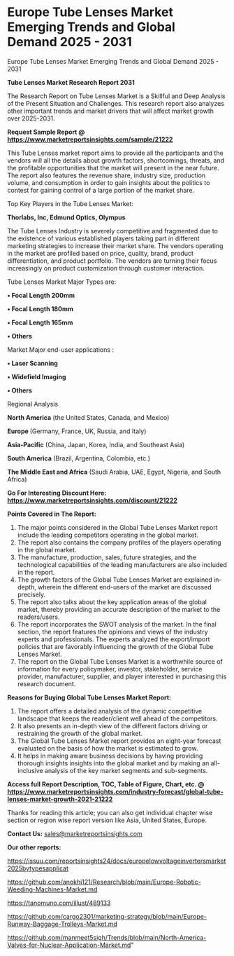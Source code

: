 # Europe Tube Lenses Market Emerging Trends and Global Demand 2025 - 2031
Europe Tube Lenses Market Emerging Trends and Global Demand 2025 - 2031

<strong>Tube Lenses Market Research Report 2031</strong>

The Research Report on Tube Lenses Market is a Skillful and Deep Analysis of the Present Situation and Challenges. This research report also analyzes other important trends and market drivers that will affect market growth over 2025-2031.

<strong>Request Sample Report @ <a href=https://www.marketreportsinsights.com/sample/21222>https://www.marketreportsinsights.com/sample/21222</a></strong>

This Tube Lenses market report aims to provide all the participants and the vendors will all the details about growth factors, shortcomings, threats, and the profitable opportunities that the market will present in the near future. The report also features the revenue share, industry size, production volume, and consumption in order to gain insights about the politics to contest for gaining control of a large portion of the market share.

Top Key Players in the Tube Lenses Market:

<strong>Thorlabs, Inc, Edmund Optics, Olympus</strong>

The Tube Lenses Industry is severely competitive and fragmented due to the existence of various established players taking part in different marketing strategies to increase their market share. The vendors operating in the market are profiled based on price, quality, brand, product differentiation, and product portfolio. The vendors are turning their focus increasingly on product customization through customer interaction.

Tube Lenses Market Major Types are:

<strong>• Focal Length 200mm

• Focal Length 180mm

• Focal Length 165mm

• Others</strong>

Market Major end-user applications :

<strong>• Laser Scanning

• Widefield Imaging

• Others</strong>

Regional Analysis

</u><strong><b>North America</b></strong> (the United States, Canada, and Mexico)

<strong><b>Europe </b></strong>(Germany, France, UK, Russia, and Italy)

<strong><b>Asia-Pacific</b></strong> (China, Japan, Korea, India, and Southeast Asia)

<strong><b>South America</b></strong> (Brazil, Argentina, Colombia, etc.)

<strong><b>The Middle East and Africa</b></strong> (Saudi Arabia, UAE, Egypt, Nigeria, and South Africa)

<strong>Go For Interesting Discount Here: <a href=https://www.marketreportsinsights.com/discount/21222>https://www.marketreportsinsights.com/discount/21222</a></strong>

<strong>Points Covered in The Report:</strong>
<ol>
  <li>The major points considered in the Global Tube Lenses Market report include the leading competitors operating in the global market.</li>
  <li>The report also contains the company profiles of the players operating in the global market.</li>
  <li>The manufacture, production, sales, future strategies, and the technological capabilities of the leading manufacturers are also included in the report.</li>
  <li>The growth factors of the Global Tube Lenses Market are explained in-depth, wherein the different end-users of the market are discussed precisely.</li>
  <li>The report also talks about the key application areas of the global market, thereby providing an accurate description of the market to the readers/users.</li>
  <li>The report incorporates the SWOT analysis of the market. In the final section, the report features the opinions and views of the industry experts and professionals. The experts analyzed the export/import policies that are favorably influencing the growth of the Global Tube Lenses Market.</li>
  <li>The report on the Global Tube Lenses Market is a worthwhile source of information for every policymaker, investor, stakeholder, service provider, manufacturer, supplier, and player interested in purchasing this research document.</li>
</ol>
<strong>Reasons for Buying Global Tube Lenses Market Report:</strong>

<ol>
  <li>The report offers a detailed analysis of the dynamic competitive landscape that keeps the reader/client well ahead of the competitors.</li>
  <li>It also presents an in-depth view of the different factors driving or restraining the growth of the global market.</li>
  <li>The Global Tube Lenses Market report provides an eight-year forecast evaluated on the basis of how the market is estimated to grow.</li>
  <li>It helps in making aware business decisions by having providing thorough insights insights into the global market and by making an all-inclusive analysis of the key market segments and sub-segments.</li>
</ol>
<strong>Access full Report Description, TOC, Table of Figure, Chart, etc. @ <a href=https://www.marketreportsinsights.com/industry-forecast/global-tube-lenses-market-growth-2021-21222>https://www.marketreportsinsights.com/industry-forecast/global-tube-lenses-market-growth-2021-21222</a></strong>


Thanks for reading this article; you can also get individual chapter wise section or region wise report version like Asia, United States, Europe.

<strong>Contact Us:</strong>
sales@marketreportsinsights.com

<strong>Our other reports:</strong>

<a href=https://issuu.com/reportsinsights24/docs/europelowvoltageinvertersmarket2025bytypesapplicat>https://issuu.com/reportsinsights24/docs/europelowvoltageinvertersmarket2025bytypesapplicat</a>

<a href=https://github.com/anokhi121/Research/blob/main/Europe-Robotic-Weeding-Machines-Market.md>https://github.com/anokhi121/Research/blob/main/Europe-Robotic-Weeding-Machines-Market.md</a>

<a href=https://tanomuno.com/illust/489133>https://tanomuno.com/illust/489133</a>

<a href=https://github.com/cargo2301/marketing-strategy/blob/main/Europe-Runway-Baggage-Trolleys-Market.md>https://github.com/cargo2301/marketing-strategy/blob/main/Europe-Runway-Baggage-Trolleys-Market.md</a>

<a href=https://github.com/manmeet5sigh/Trends/blob/main/North-America-Valves-for-Nuclear-Application-Market.md>https://github.com/manmeet5sigh/Trends/blob/main/North-America-Valves-for-Nuclear-Application-Market.md</a>"
